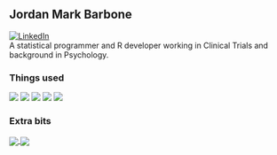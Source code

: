 ## Jordan Mark Barbone

[![LinkedIn][2.2]][2]  
A statistical programmer and R developer working in Clinical Trials and background in Psychology.

### Things used

![](https://img.shields.io/badge/Code-R%20tidyverse,%20devtools-informational?style=flat&logo=r&logoColor=white&color=5D6D7E)
![](https://img.shields.io/badge/Code-Python-informational?style=flat&logo=python&logoColor=white&color=5D6D7E)
![](https://img.shields.io/badge/Code-SAS-informational?style=flat&logo=sas&logoColor=white&color=5D6D7E)
![](https://img.shields.io/badge/Code-Git-informational?style=flat&logo=git&logoColor=white&color=5D6D7E)
![](https://img.shields.io/badge/Code-SQL-informational?style=flat&logo=sql.js&logoColor=white&color=5D6D7E)


<!-- This doesn't appear to be working
#### Overview

<img src="https://github-readme-linkedin.vercel.app/experience?username=jmbarbone"/>
-->

### Extra bits

<a href="https://github.com/jmbarbone/jmbarbone">
  <img align="center" src="https://github-readme-stats.vercel.app/api?username=jmbarbone&count_private=false&show_icons=true&custom_title=Things%20done" />
</a>
<a href="https://github.com/jmbarbone/jmbarbone">
  <img align="center" src="https://github-readme-stats.vercel.app/api/top-langs/?username=jmbarbone&hide=html,javascript,tex&langs_count=10&layout=compact&custom_title=Things%20stuff%20are%20in" />
</a>


<!-- Icons -->

[1.2]: http://i.imgur.com/wWzX9uB.png (twitter icon without padding)
[2.2]: https://raw.githubusercontent.com/MartinHeinz/MartinHeinz/master/linkedin-3-16.png (LinkedIn icon without padding)

<!-- Links to your social media accounts -->

[1]: https://twitter.com/jmbarbone
[2]: https://www.linkedin.com/in/jmbarbone

<!--
Additional resources:
https://github.com/abhisheknaiidu/awesome-github-profile-readme
https://dev.to/martinheinz/build-a-stunning-readme-for-your-github-profile-5dkn
-->
